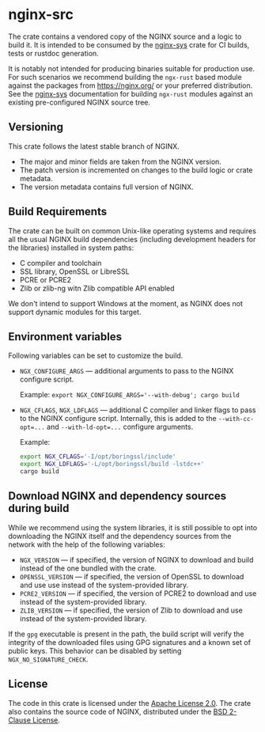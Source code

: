 # nginx-src

The crate contains a vendored copy of the NGINX source and a logic to build it.
It is intended to be consumed by the [nginx-sys] crate for CI builds, tests or
rustdoc generation.

It is notably not intended for producing binaries suitable for production use.
For such scenarios we recommend building the `ngx-rust` based module against
the packages from <https://nginx.org/> or your preferred distribution.
See the [nginx-sys] documentation for building `ngx-rust` modules against an
existing pre-configured NGINX source tree.

[nginx-sys]: https://docs.rs/nginx-sys/

## Versioning

This crate follows the latest stable branch of NGINX.

 * The major and minor fields are taken from the NGINX version.
 * The patch version is incremented on changes to the build logic or crate
   metadata.
 * The version metadata contains full version of NGINX.

## Build Requirements

The crate can be built on common Unix-like operating systems and requires all
the usual NGINX build dependencies (including development headers for the
libraries) installed in system paths:

 * C compiler and toolchain
 * SSL library, OpenSSL or LibreSSL
 * PCRE or PCRE2
 * Zlib or zlib-ng witn Zlib compatible API enabled

We don't intend to support Windows at the moment, as NGINX does not support
dynamic modules for this target.

## Environment variables

Following variables can be set to customize the build.

 * `NGX_CONFIGURE_ARGS` — additional arguments to pass to the NGINX configure
   script.

   Example: `export NGX_CONFIGURE_ARGS='--with-debug'; cargo build`

 * `NGX_CFLAGS`, `NGX_LDFLAGS` — additional C compiler and linker flags to
   pass to the NGINX configure script.  Internally, this is added to the
   `--with-cc-opt=...` and `--with-ld-opt=...` configure arguments.

   Example:
   ```sh
   export NGX_CFLAGS='-I/opt/boringssl/include'
   export NGX_LDFLAGS='-L/opt/boringssl/build -lstdc++'
   cargo build
   ```

## Download NGINX and dependency sources during build

While we recommend using the system libraries, it is still possible to opt into
downloading the NGINX itself and the dependency sources from the network with
the help of the following variables:

 * `NGX_VERSION` — if specified, the version of NGINX to download and build
   instead of the one bundled with the crate.
 * `OPENSSL_VERSION` — if specified, the version of OpenSSL to download and use
   use instead of the system-provided library.
 * `PCRE2_VERSION` — if specified, the version of PCRE2 to download and use
   instead of the system-provided library.
 * `ZLIB_VERSION` — if specified, the version of Zlib to download and use
   instead of the system-provided library.

If the `gpg` executable is present in the path, the build script will verify
the integrity of the downloaded files using GPG signatures and a known set of
public keys.
This behavior can be disabled by setting `NGX_NO_SIGNATURE_CHECK`.

## License

The code in this crate is licensed under the [Apache License 2.0](../LICENSE).
The crate also contains the source code of NGINX, distributed under the
[BSD 2-Clause License](https://nginx.org/LICENSE).
